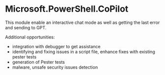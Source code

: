 # Microsoft.PowerShell.CoPilot

This module enable an interactive chat mode as well as getting the last error and sending to GPT.

Additional opportunities:

- integration with debugger to get assistance
- identifying and fixing issues in a script file, enhance fixes with existing pester tests
- generation of Pester tests
- malware, unsafe security issues detection
